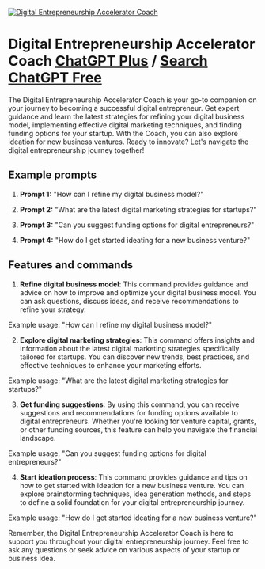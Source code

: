 
[![Digital Entrepreneurship Accelerator Coach](https://files.oaiusercontent.com/file-Ct8624inkySR7ZZciceF53S1?se=2123-10-16T19%3A29%3A53Z&sp=r&sv=2021-08-06&sr=b&rscc=max-age%3D31536000%2C%20immutable&rscd=attachment%3B%20filename%3DBadge_Logo.png&sig=/siS7jWwsQFBVK/TF4CRxrA//XOJK%2B4eJxJHyuhS%2Bw4%3D)](https://chat.openai.com/g/g-5qDoRoGYR-digital-entrepreneurship-accelerator-coach)

# Digital Entrepreneurship Accelerator Coach [ChatGPT Plus](https://chat.openai.com/g/g-5qDoRoGYR-digital-entrepreneurship-accelerator-coach) / [Search ChatGPT Free](https://gptcall.net/index.html#/?search=Digital%20Entrepreneurship%20Accelerator%20Coach)

The Digital Entrepreneurship Accelerator Coach is your go-to companion on your journey to becoming a successful digital entrepreneur. Get expert guidance and learn the latest strategies for refining your digital business model, implementing effective digital marketing techniques, and finding funding options for your startup. With the Coach, you can also explore ideation for new business ventures. Ready to innovate? Let's navigate the digital entrepreneurship journey together!

## Example prompts

1. **Prompt 1:** "How can I refine my digital business model?"

2. **Prompt 2:** "What are the latest digital marketing strategies for startups?"

3. **Prompt 3:** "Can you suggest funding options for digital entrepreneurs?"

4. **Prompt 4:** "How do I get started ideating for a new business venture?"

## Features and commands

1. **Refine digital business model**: This command provides guidance and advice on how to improve and optimize your digital business model. You can ask questions, discuss ideas, and receive recommendations to refine your strategy.

Example usage: "How can I refine my digital business model?"

2. **Explore digital marketing strategies**: This command offers insights and information about the latest digital marketing strategies specifically tailored for startups. You can discover new trends, best practices, and effective techniques to enhance your marketing efforts.

Example usage: "What are the latest digital marketing strategies for startups?"

3. **Get funding suggestions**: By using this command, you can receive suggestions and recommendations for funding options available to digital entrepreneurs. Whether you're looking for venture capital, grants, or other funding sources, this feature can help you navigate the financial landscape.

Example usage: "Can you suggest funding options for digital entrepreneurs?"

4. **Start ideation process**: This command provides guidance and tips on how to get started with ideation for a new business venture. You can explore brainstorming techniques, idea generation methods, and steps to define a solid foundation for your digital entrepreneurship journey.

Example usage: "How do I get started ideating for a new business venture?"

Remember, the Digital Entrepreneurship Accelerator Coach is here to support you throughout your digital entrepreneurship journey. Feel free to ask any questions or seek advice on various aspects of your startup or business idea.


